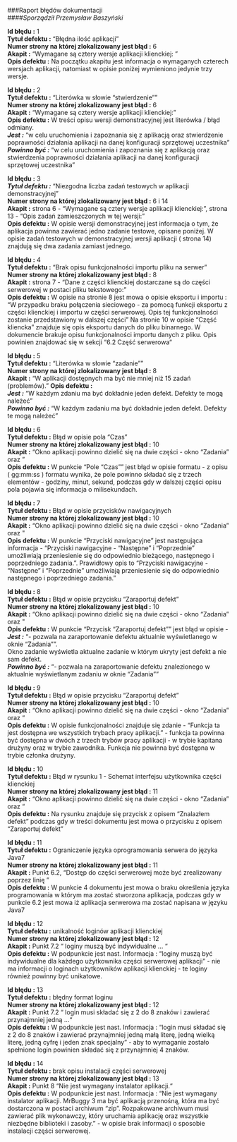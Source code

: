 ###Raport błędów dokumentacji  
####*Sporządził Przemysław Baszyński*  

**Id błędu :** 1  
**Tytuł defektu :** “Błędna ilość aplikacji”  
**Numer strony na której zlokalizowany jest błąd :** 6  
**Akapit :** “Wymagane są cztery wersje aplikacji klienckiej: ”  
**Opis defektu :** Na początku akapitu jest informacja o wymaganych czterech wersjach aplikacji, natomiast w opisie poniżej wymieniono jedynie trzy wersje.

**Id błędu :** 2  
**Tytuł defektu :** “Literówka w słowie “stwierdzenie””  
**Numer strony na której zlokalizowany jest błąd :** 6  
**Akapit :** “Wymagane są cztery wersje aplikacji klienckiej:”  
**Opis defektu :** W treści opisu wersji demonstracyjnej jest literówka / błąd odmiany.   
***Jest :*** “w celu uruchomienia i zapoznania się z aplikacją oraz stwierdzenie poprawności działania aplikacji na danej konfiguracji sprzętowej uczestnika”  
***Powinno być :*** “w celu uruchomienia i zapoznania się z aplikacją oraz stwierdzenia poprawności działania aplikacji na danej konfiguracji sprzętowej uczestnika”

**Id błędu :** 3  
***Tytuł defektu :*** “Niezgodna liczba zadań testowych w aplikacji demonstracyjnej”  
**Numer strony na której zlokalizowany jest błąd :** 6 i 14  
**Akapit :** strona 6 - “Wymagane są cztery wersje aplikacji klienckiej:”, strona 13 - “Opis zadań zamieszczonych w tej wersji:”  
**Opis defektu :** W opisie wersji demonstracyjnej jest informacja o tym, że aplikacja powinna zawierać jedno zadanie testowe, opisane poniżej. W opisie zadań testowych w demonstracyjnej wersji aplikacji ( strona 14) znajdują się dwa zadania zamiast jednego.

**Id błędu :** 4  
**Tytuł defektu :** “Brak opisu funkcjonalności importu pliku na serwer”  
**Numer strony na której zlokalizowany jest błąd :** 8  
**Akapit :** strona 7 - “Dane z części klienckiej dostarczane są do części serwerowej w postaci pliku tekstowego:”  
**Opis defektu :** W opisie na stronie 8 jest mowa o opisie eksportu i importu : “W przypadku braku połączenia sieciowego - za pomocą funkcji eksportu z części klienckiej i importu w części serwerowej. Opis tej funkcjonalności zostanie przedstawiony w dalszej części”
Na stronie 10 w opisie “Część kliencka” znajduje się opis eksportu danych do pliku binarnego. W dokumencie brakuje opisu funkcjonalności importu danych z pliku. Opis powinien znajdować się w sekcji “6.2 Część serwerowa“

**Id błędu :** 5  
**Tytuł defektu :** “Literówka w słowie “zadanie””  
**Numer strony na której zlokalizowany jest błąd :** 8  
**Akapit :** “W aplikacji dostępnych ma być nie mniej niż 15 zadań (problemów).”
**Opis defektu :**  
***Jest :*** “W każdym zdaniu ma być dokładnie jeden defekt. Defekty te mogą należeć”  
***Powinno być :*** “W każdym zadaniu ma być dokładnie jeden defekt. Defekty te mogą należeć”

**Id błędu :** 6  
**Tytuł defektu :** Błąd w opisie pola “Czas”  
**Numer strony na której zlokalizowany jest błąd :** 10  
**Akapit :** “Okno aplikacji powinno dzielić się na dwie części - okno “Zadania” oraz ”  
**Opis defektu :** W punkcie “Pole “Czas”” jest błąd w opisie formatu - z opisu ( gg:mm:ss ) formatu wynika, że pole powinno składać się z trzech elementów - godziny, minut, sekund, podczas gdy w dalszej części opisu pola pojawia się informacja o milisekundach.

**Id błędu :** 7  
**Tytuł defektu :** Błąd w opisie przycisków nawigacyjnych  
**Numer strony na której zlokalizowany jest błąd :** 10  
**Akapit :** “Okno aplikacji powinno dzielić się na dwie części - okno “Zadania” oraz "  
**Opis defektu :** W punkcie “Przyciski nawigacyjne” jest następująca informacja - “Przyciski nawigacyjne - “Następne” i “Poprzednie” umożliwiają przeniesienie się do odpowiednio bieżącego, następnego i poprzedniego zadania.”. Prawidłowy opis to “Przyciski nawigacyjne - “Następne” i “Poprzednie” umożliwiają przeniesienie się do odpowiednio następnego i poprzedniego zadania.”

**Id błędu :** 8  
**Tytuł defektu :** Błąd w opisie przycisku “Zaraportuj defekt”  
**Numer strony na której zlokalizowany jest błąd :** 10  
**Akapit :** “Okno aplikacji powinno dzielić się na dwie części - okno “Zadania” oraz "  
**Opis defektu :** W punkcie “Przycisk “Zaraportuj defekt”” jest błąd w opisie -  
***Jest :*** “- pozwala na zaraportowanie defektu aktualnie wyświetlanego w oknie “Zadania””.  
Okno zadanie wyświetla aktualne zadanie w którym ukryty jest defekt a nie sam defekt.  
***Powinno być :*** “- pozwala na zaraportowanie defektu znalezionego w aktualnie wyświetlanym zadaniu w oknie “Zadania””

**Id błędu :** 9  
**Tytuł defektu :** Błąd w opisie przycisku “Zaraportuj defekt”  
**Numer strony na której zlokalizowany jest błąd :** 10  
**Akapit :** “Okno aplikacji powinno dzielić się na dwie części - okno “Zadania” oraz “  
**Opis defektu :** W opisie funkcjonalności znajduje się zdanie - “Funkcja ta jest dostępna we wszystkich trybach pracy aplikacji.” - funkcja ta powinna być dostępna w dwóch z trzech trybów pracy aplikacji - w trybie kapitana drużyny oraz w trybie zawodnika. Funkcja nie powinna być dostępna w trybie członka drużyny.

**Id błędu :** 10  
**Tytuł defektu :** Błąd w rysunku 1 - Schemat interfejsu użytkownika części klienckiej  
**Numer strony na której zlokalizowany jest błąd :** 11  
**Akapit :** “Okno aplikacji powinno dzielić się na dwie części - okno “Zadania” oraz “  
**Opis defektu :**  Na rysunku znajduje się przycisk z opisem “Znalazłem defekt” podczas gdy w treści dokumentu jest mowa o przycisku z opisem “Zaraportuj defekt”

**Id błędu :** 11  
**Tytuł defektu :** Ograniczenie języka oprogramowania serwera do języka Java7  
**Numer strony na której zlokalizowany jest błąd :** 11  
**Akapit :** Punkt 6.2, “Dostęp do części serwerowej może być zrealizowany poprzez linię ”  
**Opis defektu :** W punkcie 4 dokumentu jest mowa o braku określenia języka programowania w którym ma zostać stworzona aplikacja, podczas gdy w punkcie 6.2 jest mowa iż aplikacja serwerowa ma zostać napisana w języku Java7

**Id błędu :** 12  
**Tytuł defektu :** unikalność loginów aplikacji klienckiej  
**Numer strony na której zlokalizowany jest błąd :** 12  
**Akapit :** Punkt 7.2 “ loginy muszą być indywidualne … “  
**Opis defektu :** W podpunkcie jest nast. Informacja : “loginy muszą być indywidualne dla każdego użytkownika części serwerowej aplikacji” - nie ma informacji o loginach użytkowników aplikacji klienckiej - te loginy również powinny być unikatowe.

**Id błędu :** 13  
**Tytuł defektu :** błędny format loginu  
**Numer strony na której zlokalizowany jest błąd :** 12  
**Akapit :** Punkt 7.2 “ login musi składać się z 2 do 8 znaków i zawierać przynajmniej jedną ...“  
**Opis defektu :** W podpunkcie jest nast. Informacja : “login musi składać się z 2 do 8 znaków i zawierać przynajmniej jedną małą literę, jedną wielką literę, jedną cyfrę i jeden znak specjalny” - aby to wymaganie zostało spełnione login powinien składać się z przynajmniej 4 znaków.

**Id błędu :** 14  
**Tytuł defektu :** brak opisu instalacji części serwerowej  
**Numer strony na której zlokalizowany jest błąd :** 13  
**Akapit :** Punkt 8 “Nie jest wymagany instalator aplikacji.“  
**Opis defektu :** W podpunkcie jest nast. Informacja : “Nie jest wymagany instalator aplikacji. MrBuggy 3 ma być aplikacją przenośną, która ma być dostarczona w postaci archiwum “zip”. Rozpakowane archiwum musi zawierać plik wykonawczy, który uruchamia aplikację oraz wszystkie niezbędne biblioteki i zasoby.” - w opisie brak informacji o sposobie instalacji części serwerowej.  
